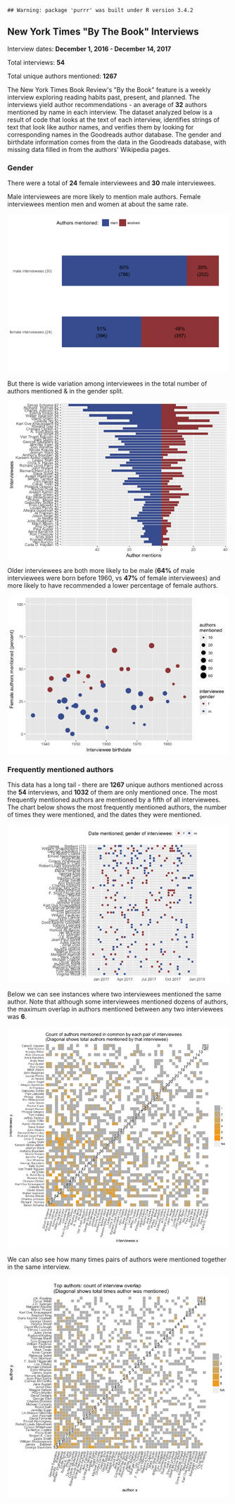     ## Warning: package 'purrr' was built under R version 3.4.2

New York Times "By The Book" Interviews
---------------------------------------

Interview dates: **December 1, 2016 - December 14, 2017**

Total interviews: **54**

Total unique authors mentioned: **1267**

The New York Times Book Review's "By the Book" feature is a weekly interview exploring reading habits past, present, and planned. The interviews yield author recommendations - an average of **32** authors mentioned by name in each interview. The dataset analyzed below is a result of code that looks at the text of each interview, identifies strings of text that look like author names, and verifies them by looking for corresponding names in the Goodreads author database. The gender and birthdate information comes from the data in the Goodreads database, with missing data filled in from the authors' Wikipedia pages.

### Gender

There were a total of **24** female interviewees and **30** male interviewees.

Male interviewees are more likely to mention male authors. Female interviewees mention men and women at about the same rate.

![](btb_files/figure-markdown_github/unnamed-chunk-2-1.png)

But there is wide variation among interviewees in the total number of authors mentioned & in the gender split.

![](btb_files/figure-markdown_github/unnamed-chunk-3-1.png)

Older interviewees are both more likely to be male (**64%** of male interviewees were born before 1960, vs **47%** of female interviewees) and more likely to have recommended a lower percentage of female authors.

![](btb_files/figure-markdown_github/unnamed-chunk-4-1.png)

### Frequently mentioned authors

This data has a long tail - there are **1267** unique authors mentioned across the **54** interviews, and **1032** of them are only mentioned once. The most frequently mentioned authors are mentioned by a fifth of all interviewees. The chart below shows the most frequently mentioned authors, the number of times they were mentioned, and the dates they were mentioned.

![](btb_files/figure-markdown_github/unnamed-chunk-5-1.png)

Below we can see instances where two interviewees mentioned the same author. Note that although some interviewees mentioned dozens of authors, the maximum overlap in authors mentioned between any two interviewees was **6**.

![](btb_files/figure-markdown_github/unnamed-chunk-7-1.png)

We can also see how many times pairs of authors were mentioned together in the same interview.

![](btb_files/figure-markdown_github/unnamed-chunk-8-1.png)
